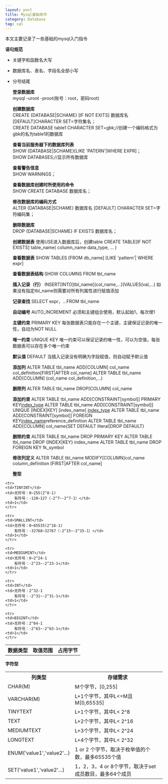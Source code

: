 ```yaml
---
layout: post
title: Mysql基础命令
category: Database
tag: sql
---
```


本文主要记录了一些基础的mysql入门指令

**语句规范**  
- 关键字和函数名大写  
- 数据库名、表名、字段名全部小写  
- 分号结尾  
  
  **登录数据库**  
  mysql -uroot -proot(账号：root，密码root)  

  **创建数据库**  
  CREATE {DATABASE|SCHAME} [IF NOT EXITS] 数据库名 [DEFAULT]CHARACTER SET=字符集名；  
  CREATE DATABASE table1 CHARACTER SET=gbk;//创建一个编码格式为gbk的名为table1的数据库

   **查看当前服务器下的数据库列表**    
   	SHOW {DATABASE|SCHAME}[LIKE 'PATERN'|WHERE EXPR]；  
  	SHOW DATABASES;//显示所有数据库  
  
  **查看警告信息**  
  	SHOW WARNINGS；  

  **查看数据库创建时所使用的命令**  
   SHOW CREATE DATABASE 数据库名；  

  **修改数据库的编码方式**  
  ALTER {DATABASE|SCHAME} 数据库名 [DEFAULT] CHARACTER SET=字符编码集；  

  **删除数据库**  
  DROP {DATABASE|SCHAME} IF EXISTS 数据库名；  

  **创建数据表**
  使用USE进入数据库后，创建table
  CREATE TABLE[IF NOT EXISTS] table_name(
  column_name data_type,
  ...
  )

  **查看数据表**
  SHOW TABLES [FROM db_name] [LIKE 'pattern'| WHERE expr]

  **查看数据表结构**
  SHOW COLUMNS FROM tbl_name

  **插入记录（行）**
  INSERT[INTO]tbl_name[{col_name,...}]VALUES(val,...)
  如果没有指定tbl_name则需要对所有列属性进行赋值添加

  **记录查找**
  SELECT expr，...FROM tbl_name
  
  **自动编号**
  AUTO_INCREMENT
  必须和主键组合使用，默认起始1，每次增1

  **主键约束**
  PRIMARY KEY
  每张数据表只能存在一个主键，主键保证记录的唯一性，自动为NOT NULL

  **唯一约束**
  UNIQUE KEY
  唯一约束可以保证记录的唯一性，可以为空值，每张数据表可以存在多个唯一约束

  **默认值**
  DEFAULT
  当插入记录没有明确为字段赋值，则自动赋予默认值

  **添加列**
  ALTER TABLE tbl_name ADD[COLUMN] col_name col_definition[FIRST|AFTER col_name]
  ALTER TABLE tbl_name ADD[COLUMN] (col_name col_definition,...)

  **删除列**
  ALTER TABLE tbl_name DROP[COLUMN] col_name

  **添加约束**
  ALTER TABLE tbl_name ADD[CONSTRAINT[symbol]] PRIMARY KEY[index_type](index_col_name,...)
  ALTER TABLE tbl_name ADD[CONSTRAINT[symbol]] UNIQUE [INDEX|KEY] [index_name] [index_type](index_col_name,...)
  ALTER TABLE tbl_name ADD[CONSTRAINT[symbol]] FOREIGN KEY[index_name](index_col_name,...)reference_definition
  ALTER TABLE tbl_name ADD[COLUMN] col_name{SET DEFAULT literal|DROP DEFAULT}

  **删除约束**
  ALTER TABLE tbl_name DROP PRIMARY KEY 
  ALTER TABLE tbl_name DROP {INDEX|KEY} index_name
  ALTER TABLE tbl_name DROP FOREIGN KEY fk_symbol

  **修改列定义**
  ALTER TABLE tbl_name MODIFY[COLUMN]col_name column_definition [FIRST|AFTER col_name]
  
  
  **整型**  
 <table> 
	<tr>
	<th>数据类型</th>
	<th>取值范围</th>
	<th>占用字节</th>
	</tr>

	<tr>
	<td>TINYINT</td>
	<td>无符号：0~255(2^8-1)
		有符号：-128~127（-2^7~-2^7-1）</td>
	<td>1</td>
	</tr>

	<tr>
	<td>SMALLINT</td>
	<td>无符号：0~65535(2^16-1)
		有符号：-32768~32767（-2^15~-2^15-1）</td>
	<td>1</td>
	</tr>

	<tr>
	<td>MEDIUMINT</td>
	<td>无符号：0~2^24-1
		有符号：-2^23~-2^23-1</td>
	<td>1</td>
	</tr>

	<tr>
	<td>INT</td>
	<td>无符号：2^32-1
		有符号：-2^31~-2^31-1</td>
	<td>1</td>
	</tr>

	<tr>
	<td>BIGINT</td>
	<td>无符号：2^64-1
		有符号：-2^63~-2^63-1</td>
	<td>1</td>
	</tr>
  </table>
    
  **字符型**
<table>
	<tr>
		<th>列类型</th>
		<th>存储需求</th>
	</tr>
	<tr>
		<td>CHAR(M)</td>
		<td>M个字节，[0,255]</td>
	</tr>
	<tr>
		<td>VARCHAR(M)</td>
		<td>L+1个字节，其中L<=M且M[0,65535]</td>
	</tr>
	<tr>
		<td>TINYTEXT</td>
		<td>L+1个字节，其中L< 2^8</td>
	</tr>
	<tr>
		<td>TEXT</td>
		<td>L+2个字节，其中L< 2^16</td>
	</tr>
	<tr>
		<td>MEDIUMTEXT</td>
		<td>L+3个字节，其中L< 2^24</td>
	</tr>
	<tr>
		<td>LONGTEXT</td>
		<td>L+4个字节，其中L< 2^32</td>
	</tr>
	<tr>
		<td>ENUM('value1','value2'...)</td>
		<td>1 or 2 个字节，取决于枚举值的个数，最多65535个值</td>
	</tr>
	<tr>
		<td>SET('value1','value2'...)</td>
		<td>1，2，3，4 or 8个字节，取决于set成员数目，最多64个成员</td>
	</tr>
</table>

  
